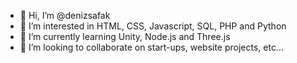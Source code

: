 - 👋 Hi, I’m @denizsafak
- 👀 I’m interested in HTML, CSS, Javascript, SQL, PHP and Python
- 🌱 I’m currently learning Unity, Node.js and Three.js
- 💞️ I’m looking to collaborate on start-ups, website projects, etc...

<!---
denizsafak/denizsafak is a ✨ special ✨ repository because its `README.md` (this file) appears on your GitHub profile.
You can click the Preview link to take a look at your changes.
--->
